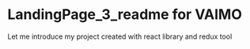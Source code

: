 # LandingPage_3_readme for VAIMO

Let me introduce my project created with react library and redux tool

